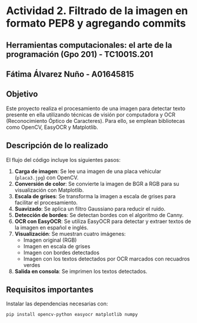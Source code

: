 # Actividad 2. Filtrado de la imagen en formato PEP8 y agregando commits
## Herramientas computacionales: el arte de la programación (Gpo 201) - TC1001S.201
## Fátima Álvarez Nuño - A01645815

## Objetivo
Este proyecto realiza el procesamiento de una imagen para detectar texto presente en ella utilizando técnicas de visión por computadora y OCR (Reconocimiento Óptico de Caracteres). Para ello, se emplean bibliotecas como OpenCV, EasyOCR y Matplotlib.

## Descripción de lo realizado
 El flujo del código incluye los siguientes pasos:

1. **Carga de imagen**: Se lee una imagen de una placa vehicular (`placa3.jpg`) con OpenCV.
2. **Conversión de color**: Se convierte la imagen de BGR a RGB para su visualización con Matplotlib.
3. **Escala de grises**: Se transforma la imagen a escala de grises para facilitar el procesamiento.
4. **Suavizado**: Se aplica un filtro Gaussiano para reducir el ruido.
5. **Detección de bordes**: Se detectan bordes con el algoritmo de Canny.
6. **OCR con EasyOCR**: Se utiliza EasyOCR para detectar y extraer textos de la imagen en español e inglés.
7. **Visualización**: Se muestran cuatro imágenes:
   - Imagen original (RGB)
   - Imagen en escala de grises
   - Imagen con bordes detectados
   - Imagen con los textos detectados por OCR marcados con recuadros verdes
8. **Salida en consola**: Se imprimen los textos detectados.

## Requisitos importantes
Instalar las dependencias necesarias con:

```bash
pip install opencv-python easyocr matplotlib numpy
